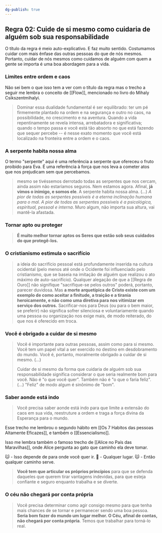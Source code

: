 ```yaml
---
dg-publish: true
---
```

## Regra 02: Cuide de si mesmo como cuidaria de alguém sob sua responsabilidade

O título da regra é meio auto-explicativo. E faz muito sentido. Costumamos cuidar com mais ênfase das outras pessoas do que de nós mesmos. Portanto, cuidar de nós mesmos como cuidamos de alguém com quem a gente se importa é uma boa abordagem para a vida.

### Limites entre ordem e caos

Não sei bem o que isso tem a ver com o título da regra mas o trecho a seguir me lembra o conceito de [[Flow]], mencionado no livro do Mihaly Csikszentmihalyi.

> Dominar essa dualidade fundamental é ser equilibrado: ter um pé firmemente plantado na ordem e na segurança e outro no caos, na possibilidade, no crescimento e na aventura. Quando a vida repentinamente se revela intensa, arrebatadora e significativa; quando o tempo passa e você está tão absorto no que está fazendo que sequer percebe -- é nesse exato momento que você está localizado na fronteira entre a ordem e o caos.

### A serpente habita nossa alma

O termo "serpente" aqui é uma referência a serpente que ofereceu o fruto proibido para Eva. É uma referência à força que nos leva a cometer atos que nos prejudicam sem que percebamos.

> mesmo se tivéssemos derrotado todas as serpentes  que nos cercam, ainda assim não estaríamos seguros. Nem estamos agora. Afinal, **já vimos o inimigo, e somos ele**. A serpente habita nossa alma. (...)
> *A pior de todas as serpentes possíveis é a eterna inclinação humana para o mal. A pior de todas as serpentes possíveis é a psicológica, espiritual, pessoal e interna*. Muro algum, não importa sua altura, vai mantê-la afastada.

### Tornar apto ou proteger

> **É muito melhor tornar aptos os Seres que estão sob seus cuidados do que protegê-los.**


### O cristianismo estimula o sacrifício

> a ideia do sacrifício pessoal está profundamente inserida na cultura ocidental (pelo menos até onde o Ocidente foi influenciado pelo cristianismo, que se baseia na imitação de alguém que realizou o ato máximo de auto-sacrifício). Qualquer alegação de que a [[Regra de Ouro]] não signifique "sacrifique-se pelos outros" poderá, portanto, parecer duvidosa. Mas **a morte arquetípica de Cristo existe com um exemplo de como aceitar a finitude, a traição e a tirania heroicamente, e não como uma diretiva para nos vitimizar em serviço dos outros.** Sacrificar-nos para Deus (ou para o bem maior, se preferir) não significa sofrer silenciosa e voluntariamente quando uma pessoa ou organização nos exige mais, de modo reiterado, do que nos é oferecido em troca.


### Você é obrigado a cuidar de si mesmo

> Você é importante para outras pessoas, assim como para si mesmo. Você tem um papel vital a ser exercido no destino em desdobramento do mundo. Você é, portanto, moralmente obrigado a cuidar de si mesmo. (...)
> 
> Cuidar de si mesmo da forma que cuidaria de alguém sob sua responsabilidade significa considerar o que seria realmente bom para você. Não é "o que você quer". Também não é "o que o faria feliz". (...) "Feliz" de modo algum é sinônimo de "bom".


### Saber aonde está indo

> Você precisa saber aonde está indo para que limite a extensão do caos em sua vida, reestruture a ordem e traga a força divina da Esperança para o mundo.

Esse trecho me lembrou o segundo hábito em [[Os 7 Habitos das pessoas Altamente Eficazes]], e também o [[Essencialismo]].

Isso me lembra também o famoso trecho de [[Alice no País das Maravilhas]], onde Alice pergunta ao gato que caminho ela deve tomar.

🐱 - Isso depende de para onde você quer ir.
👧 - Qualquer lugar.
🐱 - Então qualquer caminho serve.

> **Você tem que articular os próprios princípios** para que se defenda daqueles que querem tirar vantagens indevidas, para que esteja confiante e seguro enquanto trabalha e se diverte.

### O céu não chegará por conta própria

> Você precisa determinar como agir consigo mesmo para que tenha mais chances de se tornar e permanecer sendo uma boa pessoa. **Seria bom fazer do mundo um lugar melhor. O Céu, afinal de contas, não chegará por conta própria**. Temos que trabalhar para torná-lo real.

